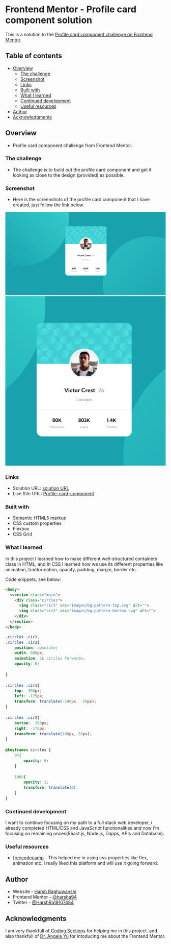 # Frontend Mentor - Profile card component solution

This is a solution to the [Profile card component challenge on Frontend Mentor](https://www.frontendmentor.io/challenges/profile-card-component-cfArpWshJ). 

## Table of contents

- [Overview](#overview)
  - [The challenge](#the-challenge)
  - [Screenshot](#screenshot)
  - [Links](#links)
  - [Built with](#built-with)
  - [What I learned](#what-i-learned)
  - [Continued development](#continued-development)
  - [Useful resources](#useful-resources)
- [Author](#author)
- [Acknowledgments](#acknowledgments)


## Overview
- Profile card component challenge from Frontend Mentor.

### The challenge

- The challenge is to build out the profile card component and get it looking as close to the design (provided) as possible.

### Screenshot

- Here is the screenshots of the profile card component that I have created, just follow the link below.

![](./Screenshot.png)
![](./Screenshot(1).png)


### Links

- Solution URL: [solution URL](https://harsha094.github.io/Profile-Card-Component/)
- Live Site URL: [Profile-card-component](https://harsha094.github.io/Profile-Card-Component/)


### Built with

- Semantic HTML5 markup
- CSS custom properties
- Flexbox
- CSS Grid


### What I learned

In this project I learned how to make different well-structured containers class in HTML, and In CSS I learned how we use its different properties like animation, tranformation, opacity, padding, margin, border etc.

Code snippets, see below:

```html
<body>
  <section class="main">
    <div class="circles">
      <img class="cir1" src="images/bg-pattern-top.svg" alt="">
      <img class="cir2" src="images/bg-pattern-bottom.svg" alt="">
    </div>
  </section>
</body>
```

```css
.circles .cir1,
.circles .cir2{
    position: absolute;
    width: 800px;
    animation: 2s circles forwards;
    opacity: 0;
    
}

.circles .cir1{
    top: -300px;
    left: -175px;
    transform: translate(-100px, -50px);
}

.circles .cir2{
    bottom: -300px;
    right: -175px;
    transform: translate(100px, 50px);
}

@keyframes circles {
    0%{
        opacity: 0;
    }

    100%{
        opacity: 1;
        transform: translate(0);
    }
}
```

### Continued development

I want to continue focusing on my path to a full stack web developer, i already completed HTML/CSS and JavaScript functionalities and now i'm focusing on remaining onces(React.js, Node.js, Dapps, APIs and Database).


### Useful resources

- [freecodecamp](https://www.freecodecamp.org) - This helped me in using css properties like flex, animation etc. I really liked this platform and will use it going forward.

## Author

- Website - [Harsh Raghuwanshi](https://harsha094.github.io/personal-website/)
- Frontend Mentor - [@harsha94](https://www.frontendmentor.io/profile/harsha094)
- Twitter - [@HarshRa19107484](https://www.twitter.com/HarshRa19107484)


## Acknowledgments

I am very thankfull of [Coding Sections](https://www.youtube.com/channel/UC8YimkS0Yw487d2kr9PEcsg) for helping me in this project.
and also thankfull of [Dr. Angela Yu](https://t.co/uVi2CifJBs) for intoducing me about the Frontend Mentor.

